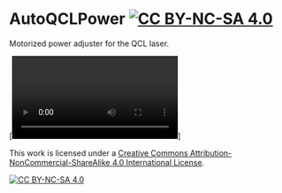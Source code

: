 # AutoQCLPower   [![CC BY-NC-SA 4.0][cc-by-nc-sa-shield]][cc-by-nc-sa]
Motorized power adjuster for the QCL laser.

[![Exploding view](https://github.com/borondics/AutoQCLPower/blob/master/videos/exploding_view.mp4)]

This work is licensed under a
[Creative Commons Attribution-NonCommercial-ShareAlike 4.0 International License][cc-by-nc-sa].

[![CC BY-NC-SA 4.0][cc-by-nc-sa-image]][cc-by-nc-sa]

[cc-by-nc-sa]: http://creativecommons.org/licenses/by-nc-sa/4.0/
[cc-by-nc-sa-image]: https://licensebuttons.net/l/by-nc-sa/4.0/88x31.png
[cc-by-nc-sa-shield]: https://img.shields.io/badge/License-CC%20BY--NC--SA%204.0-lightgrey.svg
